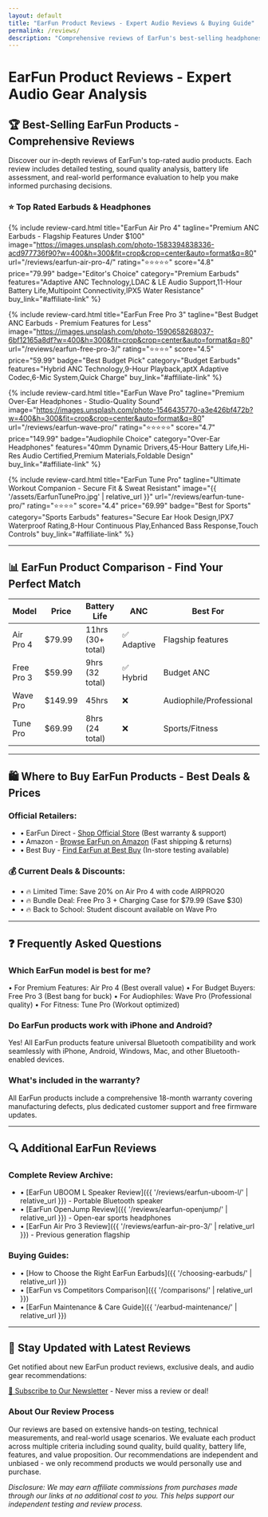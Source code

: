 ```yaml
---
layout: default
title: "EarFun Product Reviews - Expert Audio Reviews & Buying Guide"
permalink: /reviews/
description: "Comprehensive reviews of EarFun's best-selling headphones, earbuds, and speakers. Expert ratings, detailed analysis, and buying recommendations for Air Pro 4, Tune Pro, Wave Pro, and Free Pro 3."
---
```


# EarFun Product Reviews - Expert Audio Gear Analysis

## 🏆 Best-Selling EarFun Products - Comprehensive Reviews

Discover our in-depth reviews of EarFun's top-rated audio products. Each review includes detailed testing, sound quality analysis, battery life assessment, and real-world performance evaluation to help you make informed purchasing decisions.

### ⭐ Top Rated Earbuds & Headphones

<div class="review-cards-grid">

{% include review-card.html 
  title="EarFun Air Pro 4" 
  tagline="Premium ANC Earbuds - Flagship Features Under $100" 
  image="https://images.unsplash.com/photo-1583394838336-acd977736f90?w=400&h=300&fit=crop&crop=center&auto=format&q=80" 
  url="/reviews/earfun-air-pro-4/" 
  rating="⭐⭐⭐⭐⭐" 
  score="4.8" 
  price="79.99" 
  badge="Editor's Choice" 
  category="Premium Earbuds" 
  features="Adaptive ANC Technology,LDAC & LE Audio Support,11-Hour Battery Life,Multipoint Connectivity,IPX5 Water Resistance" 
  buy_link="#affiliate-link" 
%}

{% include review-card.html 
  title="EarFun Free Pro 3" 
  tagline="Best Budget ANC Earbuds - Premium Features for Less" 
  image="https://images.unsplash.com/photo-1590658268037-6bf12165a8df?w=400&h=300&fit=crop&crop=center&auto=format&q=80" 
  url="/reviews/earfun-free-pro-3/" 
  rating="⭐⭐⭐⭐" 
  score="4.5" 
  price="59.99" 
  badge="Best Budget Pick" 
  category="Budget Earbuds" 
  features="Hybrid ANC Technology,9-Hour Playback,aptX Adaptive Codec,6-Mic System,Quick Charge" 
  buy_link="#affiliate-link" 
%}

{% include review-card.html 
  title="EarFun Wave Pro" 
  tagline="Premium Over-Ear Headphones - Studio-Quality Sound" 
  image="https://images.unsplash.com/photo-1546435770-a3e426bf472b?w=400&h=300&fit=crop&crop=center&auto=format&q=80" 
  url="/reviews/earfun-wave-pro/" 
  rating="⭐⭐⭐⭐⭐" 
  score="4.7" 
  price="149.99" 
  badge="Audiophile Choice" 
  category="Over-Ear Headphones" 
  features="40mm Dynamic Drivers,45-Hour Battery Life,Hi-Res Audio Certified,Premium Materials,Foldable Design" 
  buy_link="#affiliate-link" 
%}

{% include review-card.html 
  title="EarFun Tune Pro" 
  tagline="Ultimate Workout Companion - Secure Fit & Sweat Resistant" 
  image="{{ '/assets/EarfunTunePro.jpg' | relative_url }}" 
  url="/reviews/earfun-tune-pro/" 
  rating="⭐⭐⭐⭐" 
  score="4.4" 
  price="69.99" 
  badge="Best for Sports" 
  category="Sports Earbuds" 
  features="Secure Ear Hook Design,IPX7 Waterproof Rating,8-Hour Continuous Play,Enhanced Bass Response,Touch Controls" 
  buy_link="#affiliate-link" 
%}

</div>

---

## 📊 EarFun Product Comparison - Find Your Perfect Match

| Model     | Price   | Battery Life     | ANC         | Best For              | Rating        |
|-----------|---------|------------------|-------------|----------------------|---------------|
| Air Pro 4 | $79.99  | 11hrs (30+ total)| ✅ Adaptive | Flagship features    | ⭐⭐⭐⭐⭐  |
| Free Pro 3| $59.99  | 9hrs (32 total)  | ✅ Hybrid  | Budget ANC           | ⭐⭐⭐⭐    |
| Wave Pro  | $149.99 | 45hrs            | ❌         | Audiophile/Professional | ⭐⭐⭐⭐⭐  |
| Tune Pro  | $69.99  | 8hrs (24 total)  | ❌         | Sports/Fitness       | ⭐⭐⭐⭐    |

---

## 🛍️ Where to Buy EarFun Products - Best Deals & Prices

### Official Retailers:

- • EarFun Direct - [Shop Official Store](#affiliate-link) (Best warranty & support)
- • Amazon - [Browse EarFun on Amazon](#affiliate-link) (Fast shipping & returns)
- • Best Buy - [Find EarFun at Best Buy](#affiliate-link) (In-store testing available)

### 💰 Current Deals & Discounts:

- • 🔥 Limited Time: Save 20% on Air Pro 4 with code AIRPRO20
- • 🔥 Bundle Deal: Free Pro 3 + Charging Case for $79.99 (Save $30)
- • 🔥 Back to School: Student discount available on Wave Pro

---

## ❓ Frequently Asked Questions

### Which EarFun model is best for me?

• For Premium Features: Air Pro 4 (Best overall value)
• For Budget Buyers: Free Pro 3 (Best bang for buck)
• For Audiophiles: Wave Pro (Professional quality)
• For Fitness: Tune Pro (Workout optimized)

### Do EarFun products work with iPhone and Android?

Yes! All EarFun products feature universal Bluetooth compatibility and work seamlessly with iPhone, Android, Windows, Mac, and other Bluetooth-enabled devices.

### What's included in the warranty?

All EarFun products include a comprehensive 18-month warranty covering manufacturing defects, plus dedicated customer support and free firmware updates.

---

## 🔍 Additional EarFun Reviews

### Complete Review Archive:

- • [EarFun UBOOM L Speaker Review]({{ '/reviews/earfun-uboom-l/' | relative_url }}) - Portable Bluetooth speaker
- • [EarFun OpenJump Review]({{ '/reviews/earfun-openjump/' | relative_url }}) - Open-ear sports headphones  
- • [EarFun Air Pro 3 Review]({{ '/reviews/earfun-air-pro-3/' | relative_url }}) - Previous generation flagship

### Buying Guides:

- • [How to Choose the Right EarFun Earbuds]({{ '/choosing-earbuds/' | relative_url }})
- • [EarFun vs Competitors Comparison]({{ '/comparisons/' | relative_url }})
- • [EarFun Maintenance & Care Guide]({{ '/earbud-maintenance/' | relative_url }})

---

## 📧 Stay Updated with Latest Reviews

Get notified about new EarFun product reviews, exclusive deals, and audio gear recommendations:

[📧 Subscribe to Our Newsletter](#newsletter-signup) - Never miss a review or deal!

### About Our Review Process

Our reviews are based on extensive hands-on testing, technical measurements, and real-world usage scenarios. We evaluate each product across multiple criteria including sound quality, build quality, battery life, features, and value proposition. Our recommendations are independent and unbiased - we only recommend products we would personally use and purchase.

*Disclosure: We may earn affiliate commissions from purchases made through our links at no additional cost to you. This helps support our independent testing and review process.*
